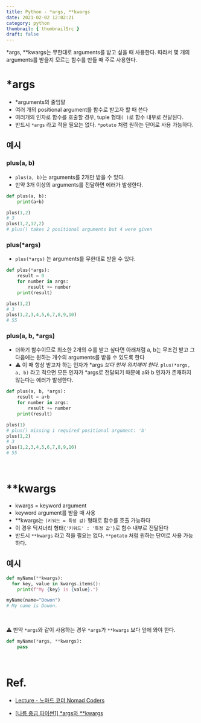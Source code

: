 ```yaml
---
title: Python - *args, **kwargs
date: 2021-02-02 12:02:21
category: python
thumbnail: { thumbnailSrc }
draft: false
---
```


*args, **kwargs는 무한대로 arguments를 받고 싶을 때 사용한다. 따라서 몇 개의 arguments를 받을지 모르는 함수를 만들 때 주로 사용한다.

# *args

- *arguments의 줄임말
- 여러 개의 positional argument를 함수로 받고자 할 때 쓴다
- 여러개의 인자로 함수를 호출할 경우,  tuple 형태`( )`로 함수 내부로 전달된다.
- 반드시 `*args` 라고 적을 필요는 없다. `*potato` 처럼 원하는 단어로 사용 가능하다.

## 예시

### plus(a, b)

- `plus(a, b)`는 arguments를 2개만 받을 수 있다.
- 만약 3개 이상의 arguments를 전달하면 에러가 발생한다.

```python
def plus(a, b):
	print(a+b)

plus(1,2)
# 3
plus(1,2,12,2)
# plus() takes 2 positional arguments but 4 were given
```

### plus(*args)

- `plus(*args)` 는 arguments를 무한대로 받을 수 있다.

```python
def plus(*args):
	result = 0
	for number in args:
		result += number
	print(result)

plus(1,2)
# 3
plus(1,2,3,4,5,6,7,8,9,10)
# 55
```

### plus(a, b, *args)

- 더하기 함수이므로 최소한 2개의 수를 받고 싶다면 아래처럼 a, b는 무조건 받고 그 다음에는 원하는 개수의 arguments를 받을 수 있도록 한다
- ⚠️  이 때 항상 받고자 하는 인자가 *args *보다 먼저 위치해야 한다.* `plus(*args, a, b)` 라고 적으면 모든 인자가 *args로 전달되기 때문에 a와 b 인자가 존재하지 않는다는 에러가 발생한다.

```python
def plus(a, b, *args):
	result = a+b
	for number in args:
		result += number
	print(result)

plus(1)
# plus() missing 1 required positional argument: 'b'
plus(1,2)
# 3
plus(1,2,3,4,5,6,7,8,9,10)
# 55
```

</br>

# **kwargs

- kwargs = keyword argument
- keyword argument를 받을 때 사용
- **kwargs는 `(키워드 = 특정 값)` 형태로 함수를 호출 가능하다
- 이 경우 딕셔너리 형태`{'키워드' : '특정 값'}`로 함수 내부로 전달된다
- 반드시 `**kwargs` 라고 적을 필요는 없다. `**potato` 처럼 원하는 단어로 사용 가능하다.

## 예시

```python
def myName(**kwargs):
  for key, value in kwargs.items():
    print(f"My {key} is {value}.")

myName(name="Dowon")
# My name is Dowon.
```

</br>

⚠️  만약 `*args`와 같이 사용하는 경우 `*args`가 `**kwargs` 보다 앞에 와야 한다.

```python
def myName(*args, **kwargs):
	pass
```

</br>

# Ref.

- [Lecture - 노마드 코더 Nomad Coders](https://nomadcoders.co/python-for-beginners/lectures/135)

- [[나름 중급 파이썬1] *args와 **kwargs](https://brunch.co.kr/@princox/180)